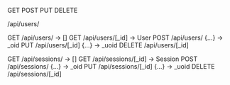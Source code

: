 GET
POST
PUT
DELETE

/api/users/

GET /api/users/ -> []
GET /api/users/[_id] -> User
POST /api/users/ {...} -> \_oid
PUT /api/users/[_id] {...} -> \_uoid
DELETE /api/users/[_id]

GET /api/sessions/ -> []
GET /api/sessions/[_id] -> Session
POST /api/sessions/ {...} -> \_oid
PUT /api/sessions/[_id] {...} -> \_uoid
DELETE /api/sessions/[_id]
